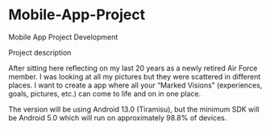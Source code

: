 # Mobile-App-Project
Mobile App Project Development 

Project description

After sitting here reflecting on my last 20 years as a newly retired Air Force member. I was looking at all my pictures but they were scattered in different places. I want to create a app where all your “Marked Visions” (experiences, goals, pictures, etc.) can come to life and on in one place. 

The version will be using Android 13.0 (Tiramisu), but the minimum SDK will be Android 5.0 which will run on approximately 98.8% of devices.
